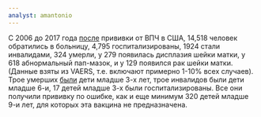 ```yaml
---
analyst: amantonio
---
```


С 2006 до 2017 года [после](http://sanevax.org/vaers-report/) прививки от ВПЧ в США, 14,518 человек обратились в больницу, 4,795 госпитализированы, 1924 стали инвалидами, 324 умерли, у 279 появилась дисплазия шейки матки, у 618 абнормальный пап-мазок, и у 129 появился рак шейки матки. (Данные взяты из VAERS, т.е. включают примерно 1-10% всех случаев).
Трое умерших [были](http://www.medalerts.org/vaersdb/findfield.php?TABLE=ON&GROUP1=CAT&GROUP2=AGE&VAX[]=HPV2&VAX[]=HPV4&VAX[]=HPV9&VAX[]=HPVX&VAXTYPES[]=HPV) дети младше 3-х лет, трое инвалидов были дети младше 6-и, 17 детей младше 3-х были госпитализированы. Все они получили прививку по ошибке, как и еще минимум 320 детей младше 9-и лет, для которых эта вакцина не предназначена.
